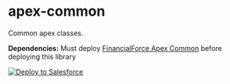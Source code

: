 # apex-common
Common apex classes.

<strong>Dependencies:</strong> Must deploy <a href="https://github.com/financialforcedev/fflib-apex-common">FinancialForce Apex Common</a> before deploying this library

<a href="https://githubsfdeploy.herokuapp.com">
  <img alt="Deploy to Salesforce"
       src="https://raw.githubusercontent.com/afawcett/githubsfdeploy/master/deploy.png">
</a>
